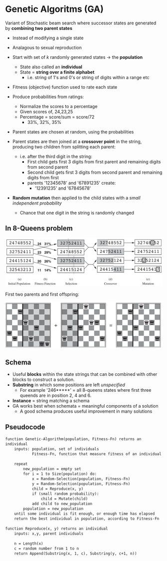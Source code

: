 # Genetic Algoritms (GA)
Variant of Stochastic beam search where successor states are generated by **combining two parent states**
* Instead of modifying a single state
* Analagous to sexual reproduction

* Start with set of *k* randomly generated states -> the **population**
    * State also called an **individual**
    * State = **string over a finite alphabet**
        * i.e. string of 1's and 0's or string of digits within a range etc
* Fitness (objective) function used to rate each state
* Produce probabilities from ratings:
    * Normalize the scores to a percentage
    * Given scores of, 24,23,25
    * Percentage = score/sum = score/72
        * 33%, 32%, 35%
* Parent states are chosen at random, using the probabilities
* Parent states are then joined at a **crossover point** in the string, producing two children from splitting each parent:
    * i.e. after the third digit in the string:
        * First child gets first 3 digits from first parent and remaining digits from second parent
        * Second child gets first 3 digits from second parent and remaining digits from first
        * parents '12345678' and '67891235' create:
            * '12391235' and '67845678'
* **Random mutation** then applied to the child states with a *small independent probability*
    * Chance that one digit in the string is randomly changed

## In 8-Queens problem

![](../images/2017-11-07-08-15-35.png)

First two parents and first offspring:

![](../images/2017-11-07-08-16-11.png)

## Schema
* Useful **blocks** within the state strings that can be combined with other blocks to construct a solution.
* **Substring** in which some positions are left *unspecified*
    * For example '246*\*\***' = all 8-queens states where first three queends are in position 2, 4 and 6.
* **Instance** = string matching a schema
* GA works best when schemata = meaningful components of a solution
    * A good schema produces useful improvement in many solutions

## Pseudocode
```
function Genetic-Algorithm(population, Fitness-Fn) returns an individual
    inputs: population, set of individuals
            Fitness-Fn, function that measure fitness of an individual
    
    repeat
        new_population = empty set
        for i = 1 to Size(population) do:
            x = Random-Selection(population, Fitness-Fn)
            y = Random-Selection(population, Fitness-Fn)
            child = Reproduce(x, y)
            if (small random probability):
                child = Mutate(child)
            add child to new_population
        population = new_population
    until some individual is fit enough, or enough time has elapsed
    return the best individual in population, according to Fitness-Fn

function Reproduce(x, y) returns an individual
    inputs: x,y, parent individuals

    n = Length(x)
    c = random number from 1 to n
    return Append(Substring(x, 1, c), Substring(y, c+1, n))
```